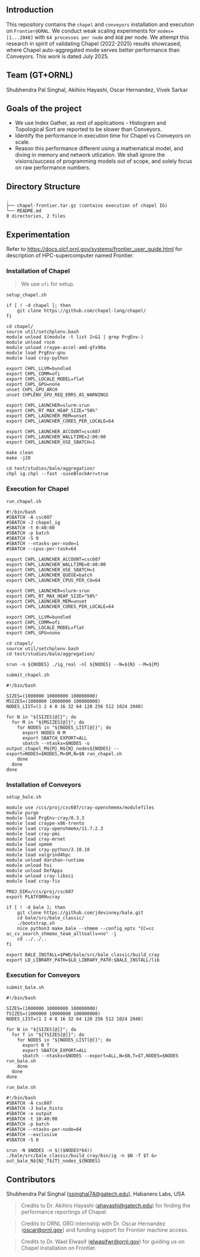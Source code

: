 ## Introduction
This repository contains the `chapel` and `conveyors` installation and execution on $\texttt{Frontier@ORNL}$. We conduct weak scaling experiments for $\texttt{nodes=[1...2048]}$ with $\texttt{64 processes per node}$ and $\texttt{8GB}$ per node. We attempt this research in spirit of validating Chapel (2022-2025) results showcased, where Chapel auto-aggregated mode serves better performance than Conveyors. 
This work is dated July 2025.

## Team (GT+ORNL)
Shubhendra Pal Singhal, Akihiro Hayashi, Oscar Hernandez, Vivek Sarkar

## Goals of the project
- We use Index Gather, as rest of applications - Histogram and Topological Sort are reported to be slower than Conveyors.
- Identify the performance in execution time for Chapel vs Conveyors on scale. 
- Reason this performance different using a mathematical model, and diving in memory and network utlization. We shall ignore the visions/success of programming models out of scope, and solely focus on raw performance numbers.

## Directory Structure
```
.
├── chapel-frontier.tar.gz (contains execution of chapel IG)
└── README.md
0 directories, 2 files
```

## Experimentation
Refer to https://docs.olcf.ornl.gov/systems/frontier_user_guide.html for description of HPC-supercomputer named Frontier.

### Installation of Chapel
> We use `ofi` for setup.

`setup_chapel.sh`
```
if [ ! -d chapel ]; then
    git clone https://github.com/chapel-lang/chapel/
fi

cd chapel/
source util/setchplenv.bash
module unload $(module -t list 2>&1 | grep PrgEnv-)
module unload rocm
module unload craype-accel-amd-gfx90a
module load PrgEnv-gnu
module load cray-python

export CHPL_LLVM=bundled
export CHPL_COMM=ofi
export CHPL_LOCALE_MODEL=flat
export CHPL_GPU=none
unset CHPL_GPU_ARCH
unset CHPLENV_GPU_REQ_ERRS_AS_WARNINGS

export CHPL_LAUNCHER=slurm-srun
export CHPL_RT_MAX_HEAP_SIZE="50%"
export CHPL_LAUNCHER_MEM=unset
export CHPL_LAUNCHER_CORES_PER_LOCALE=64

export CHPL_LAUNCHER_ACCOUNT=csc607
export CHPL_LAUNCHER_WALLTIME=2:00:00
export CHPL_LAUNCHER_USE_SBATCH=1

make clean
make -j20

cd test/studies/bale/aggregation/
chpl ig.chpl --fast -suseBlockArr=true
```

### Execution for Chapel

`run_chapel.sh`
```
#!/bin/bash
#SBATCH -A csc607
#SBATCH -J chapel_ig
#SBATCH -t 0:40:00
#SBATCH -p batch
#SBATCH -S 0
#SBATCH --ntasks-per-node=1
#SBATCH --cpus-per-task=64

export CHPL_LAUNCHER_ACCOUNT=csc607
export CHPL_LAUNCHER_WALLTIME=0:40:00
export CHPL_LAUNCHER_USE_SBATCH=1
export CHPL_LAUNCHER_QUEUE=batch
export CHPL_LAUNCHER_CPUS_PER_CU=64

export CHPL_LAUNCHER=slurm-srun
export CHPL_RT_MAX_HEAP_SIZE="50%"
export CHPL_LAUNCHER_MEM=unset
export CHPL_LAUNCHER_CORES_PER_LOCALE=64

export CHPL_LLVM=bundled
export CHPL_COMM=ofi
export CHPL_LOCALE_MODEL=flat
export CHPL_GPU=none

cd chapel/
source util/setchplenv.bash
cd test/studies/bale/aggregation/

srun -n ${NODES} ./ig_real -nl ${NODES} --N=${N} --M=${M}
```

`submit_chapel.sh`
```
#!/bin/bash

SIZES=(1000000 10000000 100000000)
MSIZES=(1000000 10000000 100000000)
NODES_LIST=(1 2 4 8 16 32 64 128 256 512 1024 2048)

for N in "${SIZES[@]}"; do
  for M in "${MSIZES[@]}"; do
    for NODES in "${NODES_LIST[@]}"; do
      export NODES N M
      export SBATCH_EXPORT=ALL
      sbatch --ntasks=$NODES -o output_chapel_M${M}_N${N}_nodes${NODES} --export=NODES=$NODES,M=$M,N=$N run_chapel.sh
    done
  done
done

```

### Installation of Conveyors

`setup_bale.sh`
```
module use /ccs/proj/csc607/cray-openshmemx/modulefiles
module purge
module load PrgEnv-cray/8.3.3
module load craype-x86-trento
module load cray-openshmemx/11.7.2.3
module load cray-pmi
module load cray-mrnet
module load xpmem
module load cray-python/3.10.10
module load valgrind4hpc
module unload darshan-runtime
module unload hsi
module unload DefApps
module unload cray-libsci
module load cray-fix

PROJ_DIR=/ccs/proj/csc607
export PLATFORM=cray

if [ ! -d bale ]; then
    git clone https://github.com/jdevinney/bale.git
    cd bale/src/bale_classic/
    ./bootstrap.sh
    nice python3 make_bale --shmem --config_opts "CC=cc ac_cv_search_shmemx_team_alltoallv=no" -j
    cd ../../..
fi

export BALE_INSTALL=$PWD/bale/src/bale_classic/build_cray
export LD_LIBRARY_PATH=$LD_LIBRARY_PATH:$BALE_INSTALL/lib
```

### Execution for Conveyors

`submit_bale.sh`
```
#!/bin/bash

SIZES=(1000000 10000000 100000000)
TSIZES=(1000000 10000000 100000000)
NODES_LIST=(1 2 4 8 16 32 64 128 256 512 1024 2048)

for N in "${SIZES[@]}"; do
  for T in "${TSIZES[@]}"; do
    for NODES in "${NODES_LIST[@]}"; do
      export N T
      export SBATCH_EXPORT=ALL
      sbatch --ntasks=$NODES --export=ALL,N=$N,T=$T,NODES=$NODES run_bale.sh
    done
  done
done
```

`run_bale.sh`
```
#!/bin/bash
#SBATCH -A csc607
#SBATCH -J bale_histo
#SBATCH -o output
#SBATCH -t 10:40:00
#SBATCH -p batch
#SBATCH --ntasks-per-node=64
#SBATCH --exclusive
#SBATCH -S 0

srun -N $NODES -n $(($NODES*64)) ./bale/src/bale_classic/build_cray/bin/ig -n $N -T $T &> out_bale_N${N}_T${T}_nodes_${NODES}
```

## Contributors
Shubhendra Pal Singhal (ssinghal74@gatech.edu), Habanero Labs, USA
> Credits to Dr. Akihiro Hayashi (ahayashi@gatech.edu) for finding the performance reportings of Chapel.

> Credits to ORNL GRO internship with Dr. Oscar Hernandez (oscar@ornl.gov) and funding support for Frontier machine access.

> Credits to Dr. Wael Elwasif (elwasifwr@ornl.gov) for guiding us on Chapel installation on Frontier.

